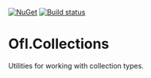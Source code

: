 [![NuGet](https://img.shields.io/nuget/v/Ofl.Collections.svg)](https://www.nuget.org/packages/Ofl.Collections/)
[![Build status](https://ci.appveyor.com/api/projects/status/8kt0uy0dos1jf485?svg=true)](https://ci.appveyor.com/project/OneFrameLink/ofl-collections)

# Ofl.Collections
Utilities for working with collection types.
